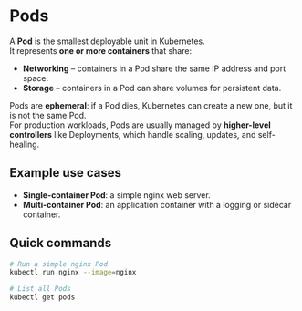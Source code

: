 # Pods

A **Pod** is the smallest deployable unit in Kubernetes.  
It represents **one or more containers** that share:

- **Networking** – containers in a Pod share the same IP address and port space.  
- **Storage** – containers in a Pod can share volumes for persistent data.  

Pods are **ephemeral**: if a Pod dies, Kubernetes can create a new one, but it is not the same Pod.  
For production workloads, Pods are usually managed by **higher-level controllers** like Deployments, which handle scaling, updates, and self-healing.  

## Example use cases

- **Single-container Pod**: a simple nginx web server.  
- **Multi-container Pod**: an application container with a logging or sidecar container.  

## Quick commands

```bash
# Run a simple nginx Pod
kubectl run nginx --image=nginx

# List all Pods
kubectl get pods
